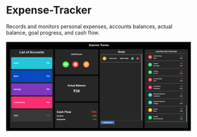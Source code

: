# Expense-Tracker

Records and monitors personal expenses, accounts balances, actual balance, goal progress, and cash flow.
<br/>
<br/>
<img src="../../assets/Expense-Tracker.png" />
